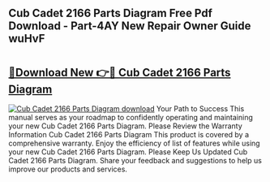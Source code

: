 ## Cub Cadet 2166 Parts Diagram Free Pdf Download - Part-4AY New Repair Owner Guide wuHvF

# <h2><a href="http://dfr74hj.blite.top/?on=Cub+Cadet+2166+Parts+Diagram">🔗Download New 👉🔴 Cub Cadet 2166 Parts Diagram</a></h2>

[![Cub Cadet 2166 Parts Diagram download](https://i.imgur.com/lujVjoI.png)](http://dfr74hj.blite.top/?on=Cub+Cadet+2166+Parts+Diagram)
Your Path to Success This manual serves as your roadmap to confidently operating and maintaining your new Cub Cadet 2166 Parts Diagram. Please Review the Warranty Information Cub Cadet 2166 Parts Diagram This product is covered by a comprehensive warranty. Enjoy the efficiency of list of features while using your new Cub Cadet 2166 Parts Diagram. Please Keep Us Updated Cub Cadet 2166 Parts Diagram. Share your feedback and suggestions to help us improve our products and services.
